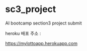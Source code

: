# sc3_project
AI bootcamp section3 project submit

heroku 배포 주소 : 

https://mylottoapp.herokuapp.com
